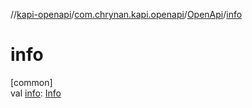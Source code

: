 //[kapi-openapi](../../../index.md)/[com.chrynan.kapi.openapi](../index.md)/[OpenApi](index.md)/[info](info.md)

# info

[common]\
val [info](info.md): [Info](../-info/index.md)

